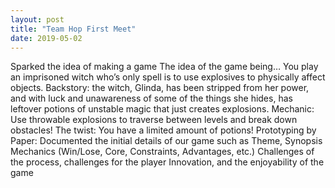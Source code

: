 ```yaml
---
layout: post
title: "Team Hop First Meet"
date: 2019-05-02
---
```


Sparked the idea of making a game
The idea of the game being… You play an imprisoned witch who’s only spell is to use explosives to physically affect objects.
Backstory: the witch, Glinda, has been stripped from her power, and with luck and unawareness of some of the things she hides, has leftover potions of unstable magic that just creates explosions.
Mechanic: Use throwable explosions to traverse between levels and break down obstacles!
The twist: You have a limited amount of potions!
Prototyping by Paper: Documented the initial details of our game such as
Theme, Synopsis
Mechanics (Win/Lose, Core, Constraints, Advantages, etc.)
Challenges of the process, challenges for the player
Innovation, and the enjoyability of the game
